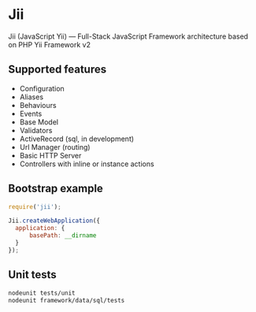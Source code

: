 Jii
====

Jii (JavaScript Yii) — Full-Stack JavaScript Framework architecture based on PHP Yii Framework v2

Supported features
---

- Configuration
- Aliases
- Behaviours
- Events
- Base Model
- Validators
- ActiveRecord (sql, in development)
- Url Manager (routing)
- Basic HTTP Server
- Controllers with inline or instance actions

Bootstrap example
---

```js
require('jii');

Jii.createWebApplication({
  application: {
      basePath: __dirname
  }
});
```

Unit tests
---

```sh
nodeunit tests/unit
nodeunit framework/data/sql/tests
```
